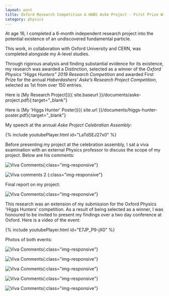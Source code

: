 ```yaml
---
layout: post
title: Oxford Research Competition & HABS Aske Project - First Prize Winner
category: physics
---
```


At age 16, I completed a 6-month independent research project into the potential existence of an undiscovered fundamental particle.

<!-- more -->

 This work, in collaboration with Oxford University and CERN, was completed alongside my A-level studies. 

Through rigorous analysis and finding substantial evidence for its existence, my research was awarded a Distinction, selected as a winner of the *Oxford Physics “Higgs Hunters” 2019 Research Competition* and awarded First Prize for the annual *Haberdashers’ Aske’s Research Project Competition*, selected as 1st from over 150 entries. 

<!-- more -->

Here is [My Research Project]({{ site.baseurl }}/documents/aske-project.pdf){:target="_blank"}

Here is [My 'Higgs Hunter' Poster]({{ site.url }}/documents/higgs-hunter-poster.pdf){:target="_blank"}

My speech at the annual <em>Aske Project Celebration Assembly</em>:

{% include youtubePlayer.html id="LaTdSEJ27x0" %}

Before presenting my project at the celebration assembly, I sat a viva examination with an external Physics professor to discuss the scope of my project. Below are his comments:

![Viva Comments](/assets/images/aske-viva-comments.png){:class="img-responsive"}

![Viva comments 2](/assets/images/aske-viva-recording.jpg)
{:class="img-responsive"}

Final report on my project:

![Viva Comments](/assets/images/aske-distinction.jpg){:class="img-responsive"}

This research was an extension of my submission for the Oxford Physics 'Higgs Hunters' competition. As a result of being selected as a winner, I was honoured to be invited to present my findings over a two day conference at Oxford. Here is a video of the event:

{% include youtubePlayer.html id="E7JP_P9-jX0" %}

Photos of both events:

![Viva Comments](/assets/images/aske-project1.jpg){:class="img-responsive"}

![Viva Comments](/assets/images/aske-project3.png){:class="img-responsive"}

![Viva Comments](/assets/images/aske-project2.jpg){:class="img-responsive"}

![Viva Comments](/assets/images/higgs-hunter1.png){:class="img-responsive"}

![Viva Comments](/assets/images/higgs-hunter2.png){:class="img-responsive"}



